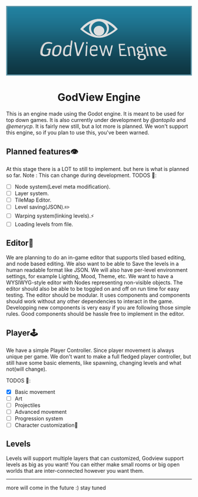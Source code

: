 <p align="center">
<img src="/docs/GodViewBanner.png?style=flat-square"
      alt="Logo Banner" />
</p>

<h1 align="center">GodView Engine</h1>

This is an engine made using the Godot engine. It is meant to be used for top down games. It is also currently under development by *@antopilo* and *@emerycp*. It is fairly new still, but a lot more is planned. We won't support this engine, so if you plan to use this, you've been warned.

## Planned features:eye:

At this stage there is a LOT to still to implement. but here is what is planned so far. Note : This can change during development.
TODOS :green_book::
- [ ] Node system(Level meta modification).
- [ ] Layer system.
- [ ] TileMap Editor.
- [ ] Level saving(JSON).:pencil2:
- [ ] Warping system(linking levels).:zap:
- [ ] Loading levels from file.

## Editor:black_square_button:
We are planning to do an in-game editor that supports tiled based editing, and node based editing. We also want to be able to Save the levels in a human readable format like JSON. We will also have per-level environment settings, for example Lighting, Mood, Theme, etc.
We want to have a WYSIWYG-style editor with Nodes representing non-visible objects. The editor should also be able to be toggled on and off on run time for easy testing. The editor should be modular. It uses components and components should work without any other dependencies to interact in the game. Developping new components is very easy if you are following those simple rules. Good components should be hassle free to implement in the editor.

## Player:joystick:

We have a simple Player Controller. Since player movement is always unique per game. We don't want to make a full fledged player controller, but still have some basic elements, like spawning, changing levels and what not(will change).

TODOS :green_book::
- [X] Basic movement
- [ ] Art
- [ ] Projectiles
- [ ] Advanced movement
- [ ] Progression system
- [ ] Character customization:jeans:

## Levels

Levels will support multiple layers that can customized, Godview support levels as big as you want! You can either make small rooms or big open worlds that are inter-connected however you want them.

----

more will come in the future :) stay tuned
